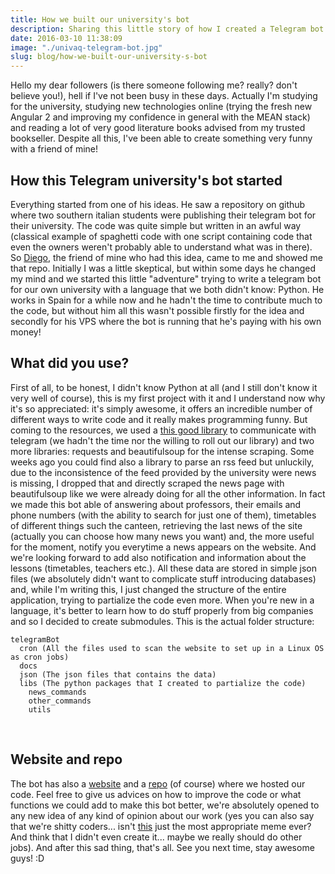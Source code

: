 ```yaml
---
title: How we built our university's bot
description: Sharing this little story of how I created a Telegram bot for our university
date: 2016-03-10 11:38:09
image: "./univaq-telegram-bot.jpg"
slug: blog/how-we-built-our-university-s-bot
---
```


Hello my dear followers (is there someone following me? really? don't believe you!), hell if I've not been busy in these days. Actually I'm studying for the university, studying new technologies online (trying the fresh new Angular 2 and improving my confidence in general with the MEAN stack) and reading a lot of very good literature books advised from my trusted bookseller. Despite all this, I've been able to create something very funny with a friend of mine!

## How this Telegram university's bot started

Everything started from one of his ideas. He saw a repository on github where two southern italian students were publishing their telegram bot for their university. The code was quite simple but written in an awful way (classical example of spaghetti code with one script containing code that even the owners weren't probably able to understand what was in there).
So [Diego](http://www.diegomariani.com), the friend of mine who had this idea, came to me and showed me that repo. Initially I was a little skeptical, but within some days he changed my mind and we started this little "adventure" trying to write a telegram bot for our own university with a language that we both didn't know: Python. He works in Spain for a while now and he hadn't the time to contribute much to the code, but without him all this wasn't possible firstly for the idea and secondly for his VPS where the bot is running that he's paying with his own money!

## What did you use?

First of all, to be honest, I didn't know Python at all (and I still don't know it very well of course), this is my first project with it and I understand now why it's so appreciated: it's simply awesome, it offers an incredible number of different ways to write code and it really makes programming funny.
But coming to the resources, we used a [this good library](https://github.com/python-telegram-bot/python-telegram-bot) to communicate with telegram (we hadn't the time nor the willing to roll out our library) and two more libraries: requests and beautifulsoup for the intense scraping. Some weeks ago you could find also a library to parse an rss feed but unluckily, due to the inconsistence of the feed provided by the university were news is missing, I dropped that and directly scraped the news page with beautifulsoup like we were already doing for all the other information. In fact we made this bot able of answering about professors, their emails and phone numbers (with the ability to search for just one of them), timetables of different things such the canteen, retrieving the last news of the site (actually you can choose how many news you want) and, the more useful for the moment, notify you everytime a news appears on the website. And we're looking forward to add also notification and information about the lessons (timetables, teachers etc.).
All these data are stored in simple json files (we absolutely didn't want to complicate stuff introducing databases) and, while I'm writing this, I just changed the structure of the entire application, trying to partialize the code even more. When you're new in a language, it's better to learn how to do stuff properly from big companies and so I decided to create submodules. This is the actual folder structure:

```
telegramBot
  cron (All the files used to scan the website to set up in a Linux OS as cron jobs)
  docs
  json (The json files that contains the data)
  libs (The python packages that I created to partialize the code)
    news_commands
    other_commands
    utils
```

<br />

## Website and repo

The bot has also a [website](http://univaqtelegrambot.github.io) and a [repo](https://github.com/UnivaqTelegramBot/UnivaqInformaticaBot) (of course) where we hosted our code. Feel free to give us advices on how to improve the code or what functions we could add to make this bot better, we're absolutely opened to any new idea of any kind of opinion about our work (yes you can also say that we're shitty coders... isn't [this](https://pbs.twimg.com/media/CXa9kq2UAAI2tMD.jpg) just the most appropriate meme ever? And think that I didn't even create it... maybe we really should do other jobs). And after this sad thing, that's all. See you next time, stay awesome guys! :D
